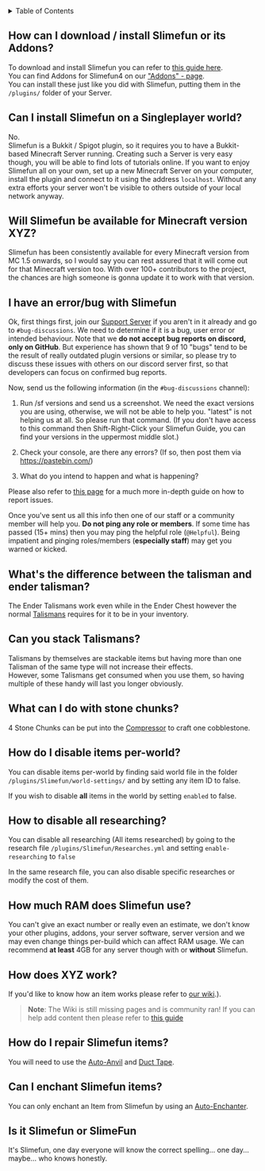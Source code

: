 <!-- START doctoc generated TOC please keep comment here to allow auto update -->
<!-- DON'T EDIT THIS SECTION, INSTEAD RE-RUN doctoc TO UPDATE -->
<details>
<summary>Table of Contents</summary>

- [How can I download / install Slimefun or its Addons?](#how-can-i-download--install-slimefun-or-its-addons)
- [Can I install Slimefun on a Singleplayer world?](#can-i-install-slimefun-on-a-singleplayer-world)
- [Will Slimefun be available for Minecraft version XYZ?](#will-slimefun-be-available-for-minecraft-version-xyz)
- [I have an error/bug with Slimefun](#i-have-an-errorbug-with-slimefun)
- [What's the difference between the talisman and ender talisman?](#whats-the-difference-between-the-talisman-and-ender-talisman)
- [Can you stack Talismans?](#can-you-stack-talismans)
- [What can I do with stone chunks?](#what-can-i-do-with-stone-chunks)
- [How do I disable items per-world?](#how-do-i-disable-items-per-world)
- [How much RAM does Slimefun use?](#how-much-ram-does-slimefun-use)
- [How does XYZ work?](#how-does-xyz-work)
- [How do I repair Slimefun items?](#how-do-i-repair-slimefun-items)
- [Can I enchant Slimefun items?](#can-i-enchant-slimefun-items)
- [Is it Slimefun or SlimeFun](#is-it-slimefun-or-slimefun)

</details>
<!-- END doctoc generated TOC please keep comment here to allow auto update -->

## How can I download / install Slimefun or its Addons?
To download and install Slimefun you can refer to [this guide here](https://github.com/Slimefun/Slimefun4/wiki/Installing-Slimefun).  
You can find Addons for Slimefun4 on our ["Addons" - page](https://github.com/Slimefun/Slimefun4/wiki/Addons).<br>
You can install these just like you did with Slimefun, putting them in the `/plugins/` folder of your Server.

## Can I install Slimefun on a Singleplayer world?
No.<br>
Slimefun is a Bukkit / Spigot plugin, so it requires you to have a Bukkit-based Minecraft Server running. Creating such a Server is very easy though, you will be able to find lots of tutorials online. If you want to enjoy Slimefun all on your own, set up a new Minecraft Server on your computer, install the plugin and connect to it using the address `localhost`. Without any extra efforts your server won't be visible to others outside of your local network anyway.

## Will Slimefun be available for Minecraft version XYZ?
Slimefun has been consistently available for every Minecraft version from MC 1.5 onwards, so I would say you can rest assured that it will come out for that Minecraft version too. With over 100+ contributors to the project, the chances are high someone is gonna update it to work with that version.

## I have an error/bug with Slimefun
Ok, first things first, join our [Support Server](https://discord.gg/fsD4Bkh) if you aren't in it already and go to `#bug-discussions`. We need to determine if it is a bug, user error or intended behaviour. Note that we **do not accept bug reports on discord, only on GitHub**. But experience has shown that 9 of 10 "bugs" tend to be the result of really outdated plugin versions or similar, so please try to discuss these issues with others on our discord server first, so that developers can focus on confirmed bug reports.

Now, send us the following information (in the `#bug-discussions` channel):
1. Run /sf versions and send us a screenshot. We need the exact versions you are using, otherwise, we will not be able to help you.
"latest" is not helping us at all. So please run that command. (If you don't have access to this command then Shift-Right-Click your Slimefun Guide, you can find your versions in the uppermost middle slot.)

2. Check your console, are there any errors? (If so, then post them via https://pastebin.com/)

3. What do you intend to happen and what is happening?

Please also refer to [this page](https://github.com/Slimefun/Slimefun4/wiki/How-to-report-bugs) for a much more in-depth guide on how to report issues.

Once you've sent us all this info then one of our staff or a community member will help you. **Do not ping any role or members**. If some time has passed (15+ mins) then you may ping the helpful role (`@Helpful`). Being impatient and pinging roles/members (**especially staff**) may get you warned or kicked.

## What's the difference between the talisman and ender talisman?
The Ender Talismans work even while in the Ender Chest however the normal [Talismans](https://github.com/Slimefun/Slimefun4/wiki/Talismans) requires for it to be in your inventory.

## Can you stack Talismans?
Talismans by themselves are stackable items but having more than one Talisman of the same type will not increase their effects.<br>
However, some Talismans get consumed when you use them, so having multiple of these handy will last you longer obviously.

## What can I do with stone chunks?
4 Stone Chunks can be put into the [Compressor](https://github.com/Slimefun/Slimefun4/wiki/Compressor) to craft one cobblestone.

## How do I disable items per-world?
You can disable items per-world by finding said world file in the folder `/plugins/Slimefun/world-settings/` and by setting any item ID to false.

If you wish to disable **all** items in the world by setting `enabled` to false.

## How to disable all researching?
You can disable all researching (All items researched) by going to the research file `/plugins/Slimefun/Researches.yml` and setting `enable-researching` to `false`

In the same research file, you can also disable specific researches or modify the cost of them. 

## How much RAM does Slimefun use?
You can't give an exact number or really even an estimate, we don't know your other plugins, addons, your server software, server version and we may even change things per-build which can affect RAM usage. We can recommend **at least** 4GB for any server though with or __without__ Slimefun.

## How does XYZ work?
If you'd like to know how an item works please refer to [our wiki](https://github.com/Slimefun/Slimefun4/wiki/Auto-Enchanter).).
> **Note**: The Wiki is still missing pages and is community ran! If you can help add content then please refer to [this guide](https://github.com/Slimefun/Slimefun4/wiki/Expanding-the-Wiki)

## How do I repair Slimefun items?
You will need to use the [Auto-Anvil](https://github.com/Slimefun/Slimefun4/wiki/Auto-Anvil) and [Duct Tape](https://github.com/Slimefun/Slimefun4/wiki/Duct-Tape).

## Can I enchant Slimefun items?
You can only enchant an Item from Slimefun by using an [Auto-Enchanter](https://github.com/Slimefun/Slimefun4/wiki/Auto-Enchanter).

## Is it Slimefun or SlimeFun
It's Slimefun, one day everyone will know the correct spelling... one day... maybe... who knows honestly.
